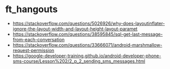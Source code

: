 # ft_hangouts

- https://stackoverflow.com/questions/5026926/why-does-layoutinflater-ignore-the-layout-width-and-layout-height-layout-paramet
- https://stackoverflow.com/questions/38595845/sql-get-last-message-from-each-conversation
- https://stackoverflow.com/questions/33666071/android-marshmallow-request-permission
- https://google-developer-training.github.io/android-developer-phone-sms-course/Lesson%202/2_p_2_sending_sms_messages.html